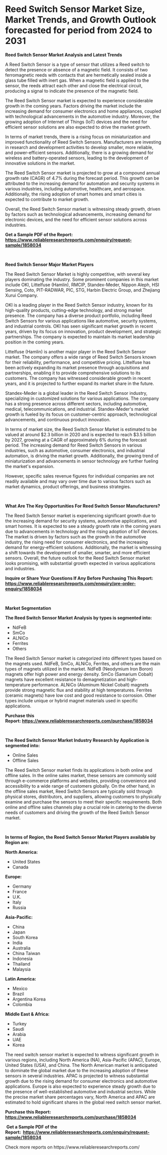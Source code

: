<p><h1>Reed Switch Sensor Market Size, Market Trends, and Growth Outlook forecasted for period from 2024 to 2031</h1></p><p><strong>Reed Switch Sensor Market Analysis and Latest Trends</strong></p>
<p><p>A Reed Switch Sensor is a type of sensor that utilizes a Reed switch to detect the presence or absence of a magnetic field. It consists of two ferromagnetic reeds with contacts that are hermetically sealed inside a glass tube filled with inert gas. When a magnetic field is applied to the sensor, the reeds attract each other and close the electrical circuit, producing a signal to indicate the presence of the magnetic field.</p><p>The Reed Switch Sensor market is expected to experience considerable growth in the coming years. Factors driving the market include the increasing demand for consumer electronics and home appliances, coupled with technological advancements in the automotive industry. Moreover, the growing adoption of Internet of Things (IoT) devices and the need for efficient sensor solutions are also expected to drive the market growth.</p><p>In terms of market trends, there is a rising focus on miniaturization and improved functionality of Reed Switch Sensors. Manufacturers are investing in research and development activities to develop smaller, more reliable, and power-efficient sensors. Additionally, there is a growing demand for wireless and battery-operated sensors, leading to the development of innovative solutions in the market.</p><p>The Reed Switch Sensor market is projected to grow at a compound annual growth rate (CAGR) of 4.7% during the forecast period. This growth can be attributed to the increasing demand for automation and security systems in various industries, including automotive, healthcare, and aerospace. Additionally, the rising adoption of smart homes and smart cities is expected to contribute to market growth.</p><p>Overall, the Reed Switch Sensor market is witnessing steady growth, driven by factors such as technological advancements, increasing demand for electronic devices, and the need for efficient sensor solutions across industries.</p></p>
<p><strong>Get a Sample PDF of the Report:&nbsp; <a href="https://www.reliableresearchreports.com/enquiry/request-sample/1858034">https://www.reliableresearchreports.com/enquiry/request-sample/1858034</a></strong></p>
<p>&nbsp;</p>
<p><strong>Reed Switch Sensor Major Market Players</strong></p>
<p><p>The Reed Switch Sensor Market is highly competitive, with several key players dominating the industry. Some prominent companies in this market include OKI, Littelfuse (Hamlin), RMCIP, Standex-Meder, Nippon Aleph, HSI Sensing, Coto, PIT-RADWAR, PIC, STG, Harbin Electric Group, and Zhejiang Xurui Company.</p><p>OKI is a leading player in the Reed Switch Sensor industry, known for its high-quality products, cutting-edge technology, and strong market presence. The company has a diverse product portfolio, including Reed Switch Sensors for various applications like automotive, security systems, and industrial controls. OKI has seen significant market growth in recent years, driven by its focus on innovation, product development, and strategic partnerships. The company is expected to maintain its market leadership position in the coming years.</p><p>Littelfuse (Hamlin) is another major player in the Reed Switch Sensor market. The company offers a wide range of Reed Switch Sensors known for their reliability, performance, and competitive pricing. Littelfuse has been actively expanding its market presence through acquisitions and partnerships, enabling it to provide comprehensive solutions to its customers. The company has witnessed considerable growth in recent years, and it is projected to further expand its market share in the future.</p><p>Standex-Meder is a global leader in the Reed Switch Sensor industry, specializing in customized solutions for various applications. The company has a strong presence across different sectors, including automotive, medical, telecommunications, and industrial. Standex-Meder's market growth is fueled by its focus on customer-centric approach, technological advancements, and continuous product innovation.</p><p>In terms of market size, the Reed Switch Sensor Market is estimated to be valued at around $2.3 billion in 2020 and is expected to reach $3.5 billion by 2027, growing at a CAGR of approximately 6% during the forecast period. The increasing demand for Reed Switch Sensors in various industries, such as automotive, consumer electronics, and industrial automation, is driving the market growth. Additionally, the growing trend of miniaturization and advancements in sensor technology are further fueling the market's expansion.</p><p>However, specific sales revenue figures for individual companies are not readily available and may vary over time due to various factors such as market dynamics, product offerings, and business strategies.</p></p>
<p>&nbsp;</p>
<p><strong>What Are The Key Opportunities For Reed Switch Sensor Manufacturers?</strong></p>
<p><p>The Reed Switch Sensor market is experiencing significant growth due to the increasing demand for security systems, automotive applications, and smart homes. It is expected to see a steady growth rate in the coming years due to advancements in technology and the rising adoption of IoT devices. The market is driven by factors such as the growth in the automotive industry, the rising need for consumer electronics, and the increasing demand for energy-efficient solutions. Additionally, the market is witnessing a shift towards the development of smaller, smarter, and more efficient sensors. Overall, the future outlook for the Reed Switch Sensor market looks promising, with substantial growth expected in various applications and industries.</p></p>
<p><strong>Inquire or Share Your Questions If Any Before Purchasing This Report: <a href="https://www.reliableresearchreports.com/enquiry/pre-order-enquiry/1858034">https://www.reliableresearchreports.com/enquiry/pre-order-enquiry/1858034</a></strong></p>
<p>&nbsp;</p>
<p><strong>Market Segmentation</strong></p>
<p><strong>The Reed Switch Sensor Market Analysis by types is segmented into:</strong></p>
<p><ul><li>NdFeB</li><li>SmCo</li><li>ALNiCo</li><li>Ferrites</li><li>Others</li></ul></p>
<p><p>The Reed Switch Sensor market is categorized into different types based on the magnets used. NdFeB, SmCo, ALNiCo, Ferrites, and others are the main types of magnets utilized in the market. NdFeB (Neodymium Iron Boron) magnets offer high power and energy density. SmCo (Samarium Cobalt) magnets have excellent resistance to demagnetization and high-temperature performance. ALNiCo (Aluminum Nickel Cobalt) magnets provide strong magnetic flux and stability at high temperatures. Ferrites (ceramic magnets) have low cost and good resistance to corrosion. Other types include unique or hybrid magnet materials used in specific applications.</p></p>
<p><strong>Purchase this Report:&nbsp;<a href="https://www.reliableresearchreports.com/purchase/1858034">https://www.reliableresearchreports.com/purchase/1858034</a></strong></p>
<p>&nbsp;</p>
<p><strong>The Reed Switch Sensor Market Industry Research by Application is segmented into:</strong></p>
<p><ul><li>Online Sales</li><li>Offline Sales</li></ul></p>
<p><p>The Reed Switch Sensor market finds its applications in both online and offline sales. In the online sales market, these sensors are commonly sold through e-commerce platforms and websites, providing convenience and accessibility to a wide range of customers globally. On the other hand, in the offline sales market, Reed Switch Sensors are typically sold through physical stores, distributors, and suppliers, allowing customers to physically examine and purchase the sensors to meet their specific requirements. Both online and offline sales channels play a crucial role in catering to the diverse needs of customers and driving the growth of the Reed Switch Sensor market.</p></p>
<p>&nbsp;</p>
<p><strong>In terms of Region, the Reed Switch Sensor Market Players available by Region are:</strong></p>
<p>
    <p> <strong> North America: </strong>
        <ul>
            <li>United States</li>
            <li>Canada</li>
        </ul>
        </p> 
    <p> <strong> Europe: </strong>
        <ul>
            <li>Germany</li>
            <li>France</li>
            <li>U.K.</li>
            <li>Italy</li>
            <li>Russia</li>
        </ul>
        </p> 
    <p> <strong> Asia-Pacific: </strong>
        <ul>
            <li>China</li>
            <li>Japan</li>
            <li>South Korea</li>
            <li>India</li>
            <li>Australia</li>
            <li>China Taiwan</li>
            <li>Indonesia</li>
            <li>Thailand</li>
            <li>Malaysia</li>
        </ul>
        </p> 
    <p> <strong> Latin America: </strong>
        <ul>
            <li>Mexico</li>
            <li>Brazil</li>
            <li>Argentina Korea</li>
            <li>Colombia</li>
        </ul>
        </p> 
    <p> <strong> Middle East & Africa: </strong>
        <ul>
            <li>Turkey</li>
            <li>Saudi</li>
            <li>Arabia</li>
            <li>UAE</li>
            <li>Korea</li>
        </ul>
    </p>
    </p>
<p><p>The reed switch sensor market is expected to witness significant growth in various regions, including North America (NA), Asia-Pacific (APAC), Europe, United States (USA), and China. The North American market is anticipated to dominate the global market due to the increasing adoption of these sensors in several industries. APAC is projected to witness substantial growth due to the rising demand for consumer electronics and automotive applications. Europe is also expected to experience steady growth due to the presence of well-established automotive and industrial sectors. While the precise market share percentages vary, North America and APAC are estimated to hold significant shares in the global reed switch sensor market.</p></p>
<p><strong>Purchase this Report: <a href="https://www.reliableresearchreports.com/purchase/1858034">https://www.reliableresearchreports.com/purchase/1858034</a></strong></p>
<p>&nbsp;<strong>Get a Sample PDF of the Report:&nbsp;&nbsp;<a href="https://www.reliableresearchreports.com/enquiry/request-sample/1858034">https://www.reliableresearchreports.com/enquiry/request-sample/1858034</a></strong></p>
<p><strong></strong></p>
<p>Check more reports on https://www.reliableresearchreports.com/</p>